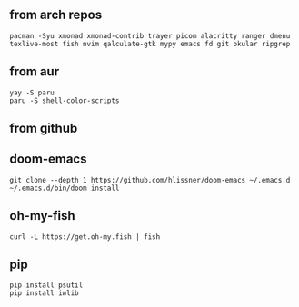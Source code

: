 ##  from arch repos 
    pacman -Syu xmonad xmonad-contrib trayer picom alacritty ranger dmenu texlive-most fish nvim qalculate-gtk mypy emacs fd git okular ripgrep
##  from aur    
    yay -S paru
    paru -S shell-color-scripts 
##  from github
##  doom-emacs
    git clone --depth 1 https://github.com/hlissner/doom-emacs ~/.emacs.d
    ~/.emacs.d/bin/doom install 
    
##  oh-my-fish
    curl -L https://get.oh-my.fish | fish 
##  pip
    pip install psutil
    pip install iwlib
